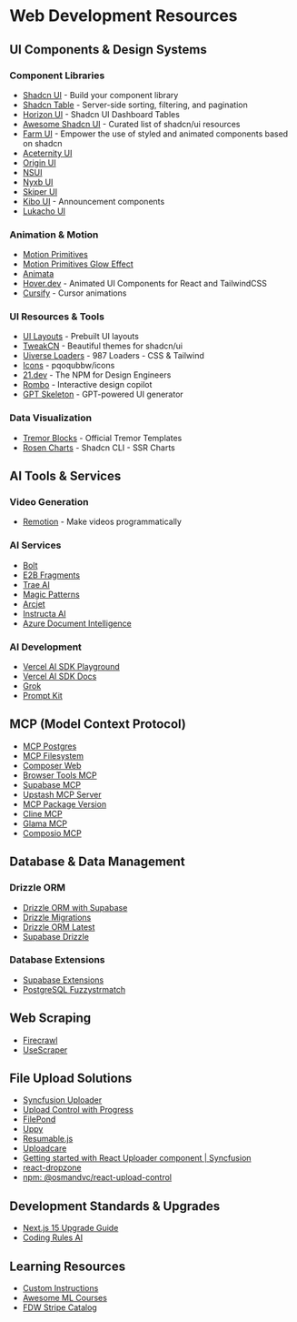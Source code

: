 # Web Development Resources

## UI Components & Design Systems

### Component Libraries

- [Shadcn UI](https://ui.shadcn.com/) - Build your component library
- [Shadcn Table](https://github.com/sadmann7/shadcn-table) - Server-side sorting, filtering, and pagination
- [Horizon UI](https://horizon-ui.com/docs-boilerplate/shadcn-components/table) - Shadcn UI Dashboard Tables
- [Awesome Shadcn UI](https://github.com/birobirobiro/awesome-shadcn-ui) - Curated list of shadcn/ui resources
- [Farm UI](https://www.farmui.com/) - Empower the use of styled and animated components based on shadcn
- [Aceternity UI](https://ui.aceternity.com/components)
- [Origin UI](https://originui.com/)
- [NSUI](https://nsui.irung.me/)
- [Nyxb UI](https://nyxbui.design/)
- [Skiper UI](https://skiper-ui.com/)
- [Kibo UI](https://www.kibo-ui.com/components/announcement) - Announcement components
- [Lukacho UI](https://ui.lukacho.com/)

### Animation & Motion

- [Motion Primitives](https://motion-primitives.com/)
- [Motion Primitives Glow Effect](https://motion-primitives.com/docs/glow-effect)
- [Animata](https://animata.design/)
- [Hover.dev](https://www.hover.dev/) - Animated UI Components for React and TailwindCSS
- [Cursify](https://cursify.vercel.app/) - Cursor animations

### UI Resources & Tools

- [UI Layouts](https://www.ui-layouts.com/) - Prebuilt UI layouts
- [TweakCN](https://tweakcn.com/editor/theme) - Beautiful themes for shadcn/ui
- [Uiverse Loaders](https://uiverse.io/loaders) - 987 Loaders - CSS & Tailwind
- [Icons](https://icons.pqoqubbw.dev/) - pqoqubbw/icons
- [21.dev](https://21st.dev/) - The NPM for Design Engineers
- [Rombo](https://rombo.co/) - Interactive design copilot
- [GPT Skeleton](https://gpt-skeleton.vercel.app/) - GPT-powered UI generator

### Data Visualization

- [Tremor Blocks](https://blocks.tremor.so/) - Official Tremor Templates
- [Rosen Charts](https://rosencharts.com/docs/shadcn-cli) - Shadcn CLI - SSR Charts

## AI Tools & Services

### Video Generation

- [Remotion](https://www.remotion.dev/) - Make videos programmatically

### AI Services

- [Bolt](https://bolt.new/)
- [E2B Fragments](https://fragments.e2b.dev/)
- [Trae AI](https://www.trae.ai/)
- [Magic Patterns](https://www.magicpatterns.com/dashboard)
- [Arcjet](https://arcjet.com/)
- [Instructa AI](https://www.instructa.ai/en/ai-prompts/next-15-coding-standards)
- [Azure Document Intelligence](https://learn.microsoft.com/en-us/azure/ai-services/document-intelligence/quickstarts/get-started-sdks-rest-api?view=doc-intel-4.0.0&pivots=programming-language-python)

### AI Development

- [Vercel AI SDK Playground](https://sdk.vercel.ai/playground/google:gemma-3-27b-it)
- [Vercel AI SDK Docs](https://sdk.vercel.ai/docs/ai-sdk-core/generating-structured-data)
- [Grok](https://grok.com/)
- [Prompt Kit](https://www.prompt-kit.com/docs/loader)

## MCP (Model Context Protocol)

- [MCP Postgres](https://github.com/modelcontextprotocol/servers/tree/main/src/postgres)
- [MCP Filesystem](https://github.com/modelcontextprotocol/servers/tree/main/src/filesystem)
- [Composer Web](https://github.com/saketsarin/composer-web)
- [Browser Tools MCP](https://github.com/AgentDeskAI/browser-tools-mcp)
- [Supabase MCP](https://supabase.com/docs/guides/getting-started/mcp)
- [Upstash MCP Server](https://github.com/upstash/mcp-server)
- [MCP Package Version](https://github.com/sammcj/mcp-package-version)
- [Cline MCP](https://docs.cline.bot/mcp-servers/mcp-server-from-scratch)
- [Glama MCP](https://glama.ai/mcp/servers)
- [Composio MCP](https://mcp.composio.dev/)

## Database & Data Management

### Drizzle ORM

- [Drizzle ORM with Supabase](https://orm.drizzle.team/docs/get-started/supabase-new)
- [Drizzle Migrations](https://orm.drizzle.team/docs/migrations)
- [Drizzle ORM Latest](https://orm.drizzle.team/docs/latest-releases/drizzle-orm-v0162#-postgresql-introspect)
- [Supabase Drizzle](https://supabase.com/docs/guides/database/drizzle)

### Database Extensions

- [Supabase Extensions](https://supabase.com/docs/guides/database/extensions)
- [PostgreSQL Fuzzystrmatch](https://www.postgresql.org/docs/current/fuzzystrmatch.html#FUZZYSTRMATCH-LEVENSHTEIN)

## Web Scraping

- [Firecrawl](https://www.firecrawl.dev/)
- [UseScraper](https://usescraper.com/)

## File Upload Solutions

- [Syncfusion Uploader](https://ej2.syncfusion.com/react/documentation/uploader/getting-started)
- [Upload Control with Progress](https://675c9582166050575d7b72e2-bzirycxazq.chromatic.com/?path=/story/examples-upload-control-with-progress--default)
- [FilePond](https://pqoqubbw.dev/filepond)
- [Uppy](https://uppy.io/)
- [Resumable.js](https://github.com/23/resumable.js)
- [Uploadcare](https://uploadcare.com/)
- [Getting started with React Uploader component | Syncfusion](https://www.syncfusion.com/blogs/post/getting-started-with-react-uploader-component)
- [react-dropzone](https://react-dropzone.js.org/)
- [npm: @osmandvc/react-upload-control](https://www.npmjs.com/package/@osmandvc/react-upload-control)

## Development Standards & Upgrades

- [Next.js 15 Upgrade Guide](https://nextjs.org/docs/app/building-your-application/upgrading/version-15)
- [Coding Rules AI](https://www.codingrules.ai/rules)

## Learning Resources

- [Custom Instructions](https://github.com/JeredBlu/custom-instructions)
- [Awesome ML Courses](https://github.com/luspr/awesome-ml-courses?tab=readme-ov-file)
- [FDW Stripe Catalog](https://fdw.dev/catalog/stripe/)
